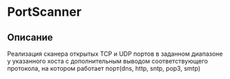 # PortScanner
## Описание
Реализация сканера открытых TCP и UDP портов в заданном диапазоне у указанного хоста с дополнительным выводом соответствующего протокола, 
на котором работает порт(dns, http, sntp, pop3, smtp)

